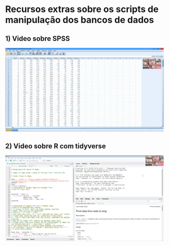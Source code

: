 # Recursos extras sobre os scripts de manipulação dos bancos de dados

## 1) Video sobre SPSS
[![Veja o vídeo!](https://github.com/Pedro-SR-Martins/GrupoEstudosEstatistica2023/blob/22d1c46d2ad9902e922761dd45662299ae37d5dd/manipula%C3%A7%C3%A3o%20banco%20de%20dados/video%20spss.png)](https://youtu.be/zxJi5NKDcZo)



## 2) Video sobre R com tidyverse
[![Veja o vídeo!](https://github.com/Pedro-SR-Martins/GrupoEstudosEstatistica2023/blob/de484dcf78e58bde092d4b68d2170bc20e3575e8/manipula%C3%A7%C3%A3o%20banco%20de%20dados/video%20r.png)](https://youtu.be/S74U7QjSk-Y)
